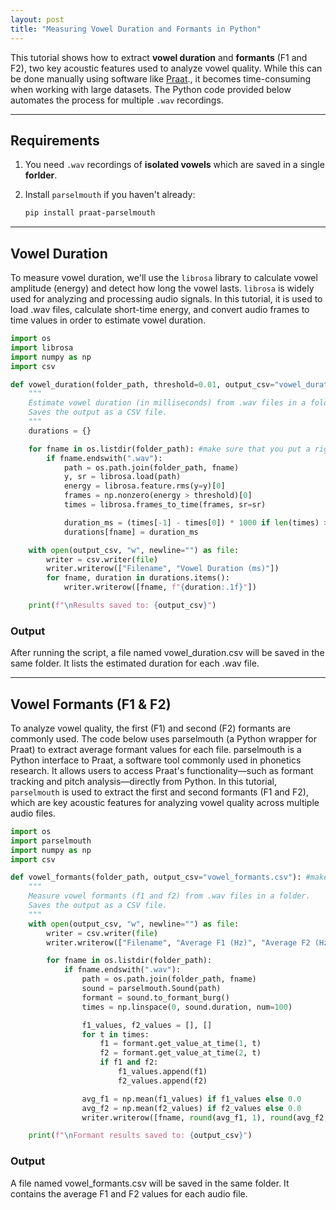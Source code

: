 ```yaml
---
layout: post
title: "Measuring Vowel Duration and Formants in Python"
---
```


This tutorial shows how to extract **vowel duration** and **formants** (F1 and F2), two key acoustic features used to analyze vowel quality. While this can be done manually using software like [Praat](https://www.fon.hum.uva.nl/praat/)., it becomes time-consuming when working with large datasets. The Python code provided below automates the process for multiple `.wav` recordings.

---

## Requirements

1. You need `.wav` recordings of **isolated vowels** which are saved in a single **forlder**.
2. Install `parselmouth` if you haven't already:

    ```bash
    pip install praat-parselmouth
    ```

---

## Vowel Duration

To measure vowel duration, we'll use the `librosa` library to calculate vowel amplitude (energy) and detect how long the vowel lasts. `librosa` is widely used for analyzing and processing audio signals. In this tutorial, it is used to load .wav files, calculate short-time energy, and convert audio frames to time values in order to estimate vowel duration.

```python
import os
import librosa
import numpy as np
import csv

def vowel_duration(folder_path, threshold=0.01, output_csv="vowel_duration.csv"):
    """
    Estimate vowel duration (in milliseconds) from .wav files in a folder.
    Saves the output as a CSV file.
    """
    durations = {}

    for fname in os.listdir(folder_path): #make sure that you put a rigth path to the forlder where the audio files are located
        if fname.endswith(".wav"):
            path = os.path.join(folder_path, fname)
            y, sr = librosa.load(path)
            energy = librosa.feature.rms(y=y)[0]
            frames = np.nonzero(energy > threshold)[0]
            times = librosa.frames_to_time(frames, sr=sr)

            duration_ms = (times[-1] - times[0]) * 1000 if len(times) > 0 else 0.0
            durations[fname] = duration_ms

    with open(output_csv, "w", newline="") as file:
        writer = csv.writer(file)
        writer.writerow(["Filename", "Vowel Duration (ms)"])
        for fname, duration in durations.items():
            writer.writerow([fname, f"{duration:.1f}"])

    print(f"\nResults saved to: {output_csv}")
```
### Output
After running the script, a file named vowel_duration.csv will be saved in the same folder. It lists the estimated duration for each .wav file.

---

## Vowel Formants (F1 & F2)

To analyze vowel quality, the first (F1) and second (F2) formants are commonly used. The code below uses parselmouth (a Python wrapper for Praat) to extract average formant values for each file. parselmouth is a Python interface to Praat, a software tool commonly used in phonetics research. It allows users to access Praat's functionality—such as formant tracking and pitch analysis—directly from Python. In this tutorial, `parselmouth` is used to extract the first and second formants (F1 and F2), which are key acoustic features for analyzing vowel quality across multiple audio files.

```python
import os
import parselmouth
import numpy as np
import csv

def vowel_formants(folder_path, output_csv="vowel_formants.csv"): #make sure that you put a rigth path to the forlder where the audio files are located
    """
    Measure vowel formants (f1 and f2) from .wav files in a folder.
    Saves the output as a CSV file.
    """
    with open(output_csv, "w", newline="") as file:
        writer = csv.writer(file)
        writer.writerow(["Filename", "Average F1 (Hz)", "Average F2 (Hz)"])

        for fname in os.listdir(folder_path):
            if fname.endswith(".wav"):
                path = os.path.join(folder_path, fname)
                sound = parselmouth.Sound(path)
                formant = sound.to_formant_burg()
                times = np.linspace(0, sound.duration, num=100)

                f1_values, f2_values = [], []
                for t in times:
                    f1 = formant.get_value_at_time(1, t)
                    f2 = formant.get_value_at_time(2, t)
                    if f1 and f2:
                        f1_values.append(f1)
                        f2_values.append(f2)

                avg_f1 = np.mean(f1_values) if f1_values else 0.0
                avg_f2 = np.mean(f2_values) if f2_values else 0.0
                writer.writerow([fname, round(avg_f1, 1), round(avg_f2, 1)])

    print(f"\nFormant results saved to: {output_csv}")
```
### Output
A file named vowel_formants.csv will be saved in the same folder. It contains the average F1 and F2 values for each audio file.
